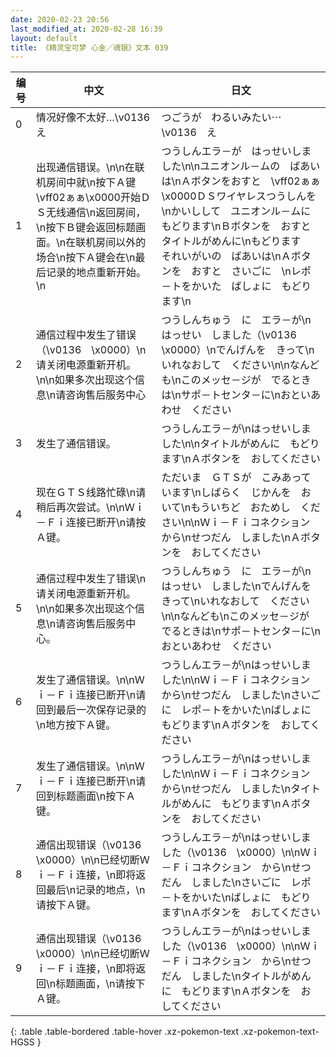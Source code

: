 ```yaml
---
date: 2020-02-23 20:56
last_modified_at: 2020-02-28 16:39
layout: default
title: 《精灵宝可梦 心金／魂银》文本 039
---
```

| 编号 | 中文 | 日文 |
| ---- | ---- | ---- |
| 0 | 情况好像不太好…\v0136　え | つごうが　わるいみたい⋯　\v0136　え |
| 1 | 出现通信错误。\n\n在联机房间中就\n按下Ａ键\vff02ぁぁ\x0000开始ＤＳ无线通信\n返回房间，\n按下Ｂ键会返回标题画面。\n在联机房间以外的场合\n按下Ａ键会在\n最后记录的地点重新开始。\n | つうしんエラ－が　はっせいしました\n\nユニオンル－ムの　ばあいは\nＡボタンをおすと　\vff02ぁぁ\x0000ＤＳワイヤレスつうしんを\nかいしして　ユニオンル－ムに　もどります\nＢボタンを　おすと　タイトルがめんに\nもどります　それいがいの　ばあいは\nＡボタンを　おすと　さいごに　\nレポ－トをかいた　ばしょに　もどります\n |
| 2 | 通信过程中发生了错误（\v0136　\x0000）\n请关闭电源重新开机。\n\n如果多次出现这个信息\n请咨询售后服务中心 | つうしんちゅう　に　エラ－が\nはっせい　しました（\v0136　\x0000）\nでんげんを　きって\nいれなおして　ください\n\nなんども\nこのメッセ－ジが　でるときは\nサポ－トセンタ－に\nおといあわせ　ください |
| 3 | 发生了通信错误。 | つうしんエラ－が\nはっせいしました\n\nタイトルがめんに　もどります\nＡボタンを　おしてください |
| 4 | 现在ＧＴＳ线路忙碌\n请稍后再次尝试。\n\nＷｉ－Ｆｉ连接已断开\n请按Ａ键。 | ただいま　ＧＴＳが　こみあっています\nしばらく　じかんを　おいて\nもういちど　おためし　ください\n\nＷｉ－Ｆｉコネクション　から\nせつだん　しました\nＡボタンを　おしてください |
| 5 | 通信过程中发生了错误\n请关闭电源重新开机。\n\n如果多次出现这个信息\n请咨询售后服务中心。 | つうしんちゅう　に　エラ－が\nはっせい　しました\nでんげんを　きって\nいれなおして　ください\n\nなんども\nこのメッセ－ジが　でるときは\nサポ－トセンタ－に\nおといあわせ　ください |
| 6 | 发生了通信错误。\n\nＷｉ－Ｆｉ连接已断开\n请回到最后一次保存记录的\n地方按下Ａ键。 | つうしんエラ－が\nはっせいしました\n\nＷｉ－Ｆｉコネクション　から\nせつだん　しました\nさいごに　レポ－トをかいた\nばしょに　もどります\nＡボタンを　おしてください |
| 7 | 发生了通信错误。\n\nＷｉ－Ｆｉ连接已断开\n请回到标题画面\n按下Ａ键。 | つうしんエラ－が\nはっせいしました\n\nＷｉ－Ｆｉコネクション　から\nせつだん　しました\nタイトルがめんに　もどります\nＡボタンを　おしてください |
| 8 | 通信出现错误（\v0136　\x0000）\n\n已经切断Ｗｉ－Ｆｉ连接，\n即将返回最后\n记录的地点，\n请按下Ａ键。 | つうしんエラ－が\nはっせいしました（\v0136　\x0000）\n\nＷｉ－Ｆｉコネクション　から\nせつだん　しました\nさいごに　レポ－トをかいた\nばしょに　もどります\nＡボタンを　おしてください |
| 9 | 通信出现错误（\v0136　\x0000）\n\n已经切断Ｗｉ－Ｆｉ连接，\n即将返回\n标题画面，\n请按下Ａ键。 | つうしんエラ－が\nはっせいしました（\v0136　\x0000）\n\nＷｉ－Ｆｉコネクション　から\nせつだん　しました\nタイトルがめんに　もどります\nＡボタンを　おしてください |
{: .table .table-bordered .table-hover .xz-pokemon-text .xz-pokemon-text-HGSS }